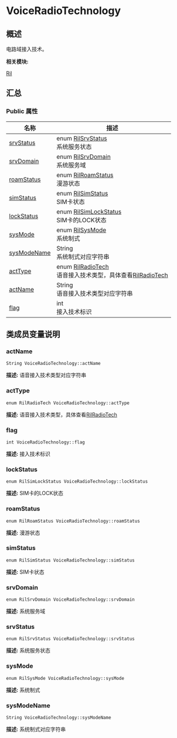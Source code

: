 # VoiceRadioTechnology


## 概述

电路域接入技术。

**相关模块:**

[Ril](_ril.md)


## 汇总


### Public 属性

  | 名称 | 描述 | 
| -------- | -------- |
| [srvStatus](#srvstatus) | enum&nbsp;[RilSrvStatus](_ril.md#rilsrvstatus)<br/>系统服务状态&nbsp; | 
| [srvDomain](#srvdomain) | enum&nbsp;[RilSrvDomain](_ril.md#rilsrvdomain)<br/>系统服务域&nbsp; | 
| [roamStatus](#roamstatus) | enum&nbsp;[RilRoamStatus](_ril.md#rilroamstatus)<br/>漫游状态&nbsp; | 
| [simStatus](#simstatus) | enum&nbsp;[RilSimStatus](_ril.md#rilsimstatus)<br/>SIM卡状态&nbsp; | 
| [lockStatus](#lockstatus) | enum&nbsp;[RilSimLockStatus](_ril.md#rilsimlockstatus)<br/>SIM卡的LOCK状态&nbsp; | 
| [sysMode](#sysmode) | enum&nbsp;[RilSysMode](_ril.md#rilsysmode)<br/>系统制式&nbsp; | 
| [sysModeName](#sysmodename) | String<br/>系统制式对应字符串&nbsp; | 
| [actType](#acttype) | enum&nbsp;[RilRadioTech](_ril.md#rilradiotech)<br/>语音接入技术类型，具体查看[RilRadioTech](_ril.md#rilradiotech) | 
| [actName](#actname) | String<br/>语音接入技术类型对应字符串&nbsp; | 
| [flag](#flag) | int<br/>接入技术标识&nbsp; | 


## 类成员变量说明


### actName

  
```
String VoiceRadioTechnology::actName
```
**描述:**
语音接入技术类型对应字符串


### actType

  
```
enum RilRadioTech VoiceRadioTechnology::actType
```
**描述:**
语音接入技术类型，具体查看[RilRadioTech](_ril.md#rilradiotech)


### flag

  
```
int VoiceRadioTechnology::flag
```
**描述:**
接入技术标识


### lockStatus

  
```
enum RilSimLockStatus VoiceRadioTechnology::lockStatus
```
**描述:**
SIM卡的LOCK状态


### roamStatus

  
```
enum RilRoamStatus VoiceRadioTechnology::roamStatus
```
**描述:**
漫游状态


### simStatus

  
```
enum RilSimStatus VoiceRadioTechnology::simStatus
```
**描述:**
SIM卡状态


### srvDomain

  
```
enum RilSrvDomain VoiceRadioTechnology::srvDomain
```
**描述:**
系统服务域


### srvStatus

  
```
enum RilSrvStatus VoiceRadioTechnology::srvStatus
```
**描述:**
系统服务状态


### sysMode

  
```
enum RilSysMode VoiceRadioTechnology::sysMode
```
**描述:**
系统制式


### sysModeName

  
```
String VoiceRadioTechnology::sysModeName
```
**描述:**
系统制式对应字符串
